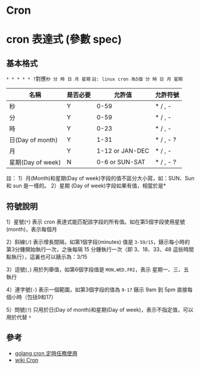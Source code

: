 Cron
===

# cron 表達式 (參數 spec)
## 基本格式
`* * * * * ?`對應`秒 分 時 日 月 星期`
`註: linux cron 為5個 分 時 日 月 星期`

| 名稱              | 是否必要 | 允許值          | 允許符號  |
| ----------------- | -------- | --------------- | --------- |
| 秒                | Y        | 0-59            | * / , -   |
| 分                | Y        | 0-59            | * / , -   |
| 時                | Y        | 0-23            | * / , -   |
| 日(Day of month)  | Y        | 1-31            | * / , - ? |
| 月                | Y        | 1-12 or JAN-DEC | * / , -   |
| 星期(Day of week) | N        | 0-6 or SUN-SAT  | * / , - ? |

註：
1）月(Month)和星期(Day of week)字段的值不區分大小寫，如：SUN、Sun 和 sun 是一樣的。
2）星期 (Day of week)字段如果有值，相當於是*

## 符號說明
1）星號(`*`)
表示 cron 表達式能匹配該字段的所有值。如在第5個字段使用星號(month)，表示每個月

2）斜線(`/`)
表示增長間隔，如第1個字段(minutes) 值是 `3-59/15`，錶示每小時的第3分鍾開始執行一次，之後每隔 15 分鍾執行一次（即 3、18、33、48 這些時間點執行），這裏也可以錶示為：3/15

3）逗號(`,`)
用於列舉值，如第6個字段值是 `MON,WED,FRI`，表示 星期一、三、五 執行

4）連字號(`-`)
表示一個範圍，如第3個字段的值為 `9-17` 錶示 9am 到 5pm 直接每個小時（包括9和17）

5）問號(`?`)
只用於日(Day of month)和星期(Day of week)，表示不指定值，可以用於代替 `*`


## 參考
* [golang cron 定時任務使用](https://www.jianshu.com/p/626acb9549b1)
* [wiki Cron](https://zh.wikipedia.org/wiki/Cron)